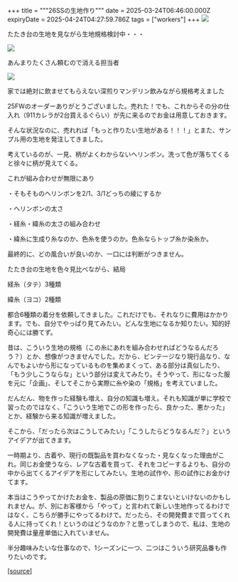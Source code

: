 +++
title = """26SSの生地作り"""
date = 2025-03-24T06:46:00.000Z
expiryDate = 2025-04-24T04:27:59.786Z
tags = ["workers"]
+++
[![](https://blogger.googleusercontent.com/img/b/R29vZ2xl/AVvXsEi2KrBNkxCmajRCug9ANmHI-WOpRRFSqxdZr0wSueaEaGgyRQy9E4KDYGX70fPHapDiVyJZwiFfwQG_0pna7ZPynL5ngY9oURzZ66ZHk7k5DnBJMPMIUZCqJ3P-FNeIHxOh2y0eCQvoeQjcSCcDdWKMYnBl4NH9hDhRta6w2xX59IxoLsAXQt4QNyGEjKc/w426-h640/DSC_0380.jpg)](https://blogger.googleusercontent.com/img/b/R29vZ2xl/AVvXsEi2KrBNkxCmajRCug9ANmHI-WOpRRFSqxdZr0wSueaEaGgyRQy9E4KDYGX70fPHapDiVyJZwiFfwQG_0pna7ZPynL5ngY9oURzZ66ZHk7k5DnBJMPMIUZCqJ3P-FNeIHxOh2y0eCQvoeQjcSCcDdWKMYnBl4NH9hDhRta6w2xX59IxoLsAXQt4QNyGEjKc/s1350/DSC_0380.jpg)

  

たたき台の生地を見ながら生地規格検討中・・・

  

[![](https://blogger.googleusercontent.com/img/b/R29vZ2xl/AVvXsEj_E_57KJ2ph_vTcARA9GAocZflGDlOm5HCaem1FNgwsgIa_2YIh0IhhLsmWCZTjVmvND6hq09UIJCxSzV2c1aKxqxBdyeESnXnhNlI6O9MPEjfjaSIwrS9YuuouMG7wndq9GkH6Cw9fUy1lWfk7MxZFDIYhfao-MR52eXAMl1TtGtVmGZVNJ9hintYSI4/w426-h640/DSC_0377.jpg)](https://blogger.googleusercontent.com/img/b/R29vZ2xl/AVvXsEj_E_57KJ2ph_vTcARA9GAocZflGDlOm5HCaem1FNgwsgIa_2YIh0IhhLsmWCZTjVmvND6hq09UIJCxSzV2c1aKxqxBdyeESnXnhNlI6O9MPEjfjaSIwrS9YuuouMG7wndq9GkH6Cw9fUy1lWfk7MxZFDIYhfao-MR52eXAMl1TtGtVmGZVNJ9hintYSI4/s1350/DSC_0377.jpg)

  

あんまりたくさん頼むので消える担当者

  

  

[![](https://blogger.googleusercontent.com/img/b/R29vZ2xl/AVvXsEge5qHFm1cFmNaoeb7IzWbKb2tQwRezSPtA0F82Y2QtGqJbIhC78Qq4eYbJnJK4Z5Use0e-8dvfGujD1DiraM38KWSRYTP_9Zb7jBzWyE86EKDNOvZKNLBdPBE8rgS3xwzgC4ZvA-izTtA45yJuUZK0nYcCPLpve7xS8_NDf8eYZEOEFD4U3W9Tyc3Wx1M/w426-h640/DSC_0357.jpg)](https://blogger.googleusercontent.com/img/b/R29vZ2xl/AVvXsEge5qHFm1cFmNaoeb7IzWbKb2tQwRezSPtA0F82Y2QtGqJbIhC78Qq4eYbJnJK4Z5Use0e-8dvfGujD1DiraM38KWSRYTP_9Zb7jBzWyE86EKDNOvZKNLBdPBE8rgS3xwzgC4ZvA-izTtA45yJuUZK0nYcCPLpve7xS8_NDf8eYZEOEFD4U3W9Tyc3Wx1M/s1350/DSC_0357.jpg)

  

家では絶対に飲ませてもらえない深煎りマンデリン飲みながら規格考えました

  

  

25FWのオーダーありがとうございました。売れた！でも、これからその分の仕入れ（911カレラが2台買えるぐらい）が先に来るのでお金は用意しておきます。

そんな状況なのに、売れれば「もっと作りたい生地がある！！！」とまた、サンプル用の生地を発注してきました。

  

考えているのが、一見、柄がよくわからないヘリンボン。洗って色が落ちてくると徐々に柄が見えてくる。

  

これが組み合わせが無限にあり

  

・そもそものヘリンボンを2/1、3/1どっちの綾にするか

・ヘリンボンの太さ

・経糸・緯糸の太さの組み合わせ

・緯糸に生成り糸なのか、色糸を使うのか。色糸ならトップ糸か染糸か。

  

最終的に、どの風合いが良いのか、一口には判断がつきません。

たたき台の生地を色々見比べながら、結局

経糸（タテ）3種類

緯糸（ヨコ）2種類

  

都合6種類の着分を依頼してきました。これだけでも、それなりに費用はかかります。でも、自分でやっぱり見てみたい。どんな生地になるか知りたい。知的好奇心には勝てず。

  

昔は、こういう生地の規格（この糸にあれを組み合わせればどうなるんだろう？）とか、想像がつきませんでした。だから、ビンテージなり現行品なり、なんでもよいから形になっているものを集めまくって、ある部分は真似したり、「もう少しこうならな」という部分は変えてみたり。そうやって、形になった服を元に「企画」、そしてそこから実際に糸や染の「規格」を考えていました。

  

だんだん、物を作った経験も増え、自分の知識も増え。それも知識が単に学校で習ったのではなく、「こういう生地でこの形を作ったら、良かった、悪かった」とか、経験から来る知識が増えました。

そこから、「だったら次はこうしてみたい」「こうしたらどうなるんだ？」というアイデアが出てきます。

  

一時期より、古着や、現行の既製品を買わなくなった・見なくなった理由がこれ。同じお金使うなら、レアな古着を買って、それをコピーするよりも、自分の中から出てくるアイデアを形にしてみたい。生地の試作や、形の試作にお金かけてます。

  

  

本当はこうやってかけたお金を、製品の原価に割りこまないといけないのかもしれません。が、別にお客様から「やって」と言われて新しい生地作ってるわけではなく、こちらが勝手にやってるわけで。だったら、その開発費まで買ってくれる人に持ってくれ！というのはどうなのか？と思ってしまうので、私は、生地の開発費は量産単価に入れていません。

半分趣味みたいな仕事なので、1シーズンに一つ、二つはこういう研究品番も作りたいのです。

[[source]](https://eworkers.blogspot.com/2025/03/26ss.html)
